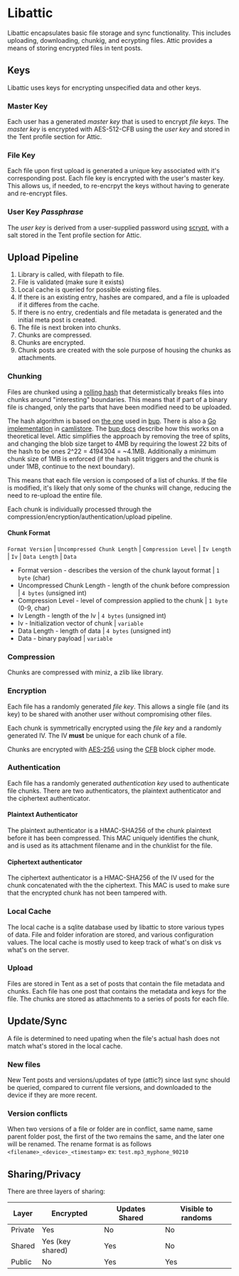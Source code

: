 # Libattic
Libattic encapsulates basic file storage and sync functionality. This includes uploading, downloading, chunkig, and ecrypting files. Attic
provides a means of storing encrypted files in tent posts.

## Keys
Libattic uses keys for encrypting unspecified data and other keys.

### Master Key

Each user has a generated *master key* that is used to encrypt *file
keys*. The *master key* is encrypted with AES-512-CFB using the *user key* and
stored in the Tent profile section for Attic.

### File Key
Each file upon first upload is generated a unique key associated with it's corresponding post. Each file key is encrypted
with the user's master key. This allows us, if needed, to re-encrpyt the keys without having to generate and re-encrypt
files.
 
### User Key *Passphrase*

The *user key* is derived from a user-supplied password using
[scrypt](http://www.tarsnap.com/scrypt.html), with a salt stored in the Tent
profile section for Attic.

## Upload Pipeline

1. Library is called, with filepath to file.
2. File is validated (make sure it exists)
3. Local cache is queried for possible existing files.
4. If there is an existing entry, hashes are compared, and a file is uploaded if it differes from the cache.
5. If there is no entry, credentials and file metadata is generated and the initial meta post is created.
5. The file is next broken into chunks.
6. Chunks are compressed.
4. Chunks are encrypted.
5. Chunk posts are created with the sole purpose of housing the chunks as attachments.

### Chunking

Files are chunked using a [rolling
hash](https://en.wikipedia.org/wiki/Rolling_hash) that determistically breaks
files into chunks around "interesting" boundaries. This means that if part of
a binary file is changed, only the parts that have been modified need to be
uploaded.

The hash algorithm is based on [the
one](https://github.com/apenwarr/bup/blob/master/lib/bup/bupsplit.c) used in
[bup](https://github.com/apenwarr/bup). There is also a [Go
implementation](http://camlistore.org/code/?p=camlistore.git;a=blob_plain;f=pkg/rollsum/rollsum.go;h=4a66d70551bbcd3fd307c50eb447f6a0a203f0dc;hb=HEAD)
in [camlistore](http://camlistore.org/). The [bup
docs](https://github.com/apenwarr/bup/blob/master/DESIGN#L92) describe how this
works on a theoretical level. Attic simplifies the approach by removing the tree
of splits, and changing the blob size target to 4MB by requiring the lowest 22
bits of the hash to be ones 2^22 = 4194304 = ~4.1MB. Additionally a minimum
chunk size of 1MB is enforced (if the hash split triggers and the chunk is under
1MB, continue to the next boundary).

This means that each file version is composed of a list of chunks. If the
file is modified, it's likely that only some of the chunks will change, reducing
the need to re-upload the entire file.

Each chunk is individually processed through the
compression/encryption/authentication/upload pipeline.

#### Chunk Format

`Format Version` | `Uncompressed Chunk Length` | `Compression Level` | `Iv Length` | `Iv` | `Data Length` | `Data` 

* Format version - describes the version of the chunk layout format | `1 byte` (char)
* Uncompressed Chunk Length - length of the chunk before compression | `4 bytes` (unsigned int)
* Compression Level - level of compression applied to the chunk | `1 byte` (0-9, char)
* Iv Length - length of the Iv | `4 bytes` (unsigned int)
* Iv - Initialization vector of chunk | `variable`
* Data Length - length of data | `4 bytes` (unsigned int)
* Data - binary payload | `variable`

### Compression

Chunks are compressed with miniz, a zlib like library.

### Encryption

Each file has a randomly generated *file key*. This allows a single file (and
its key) to be shared with another user without compromising other files.

Each chunk is symmetrically encrypted using the *file key* and a randomly
generated IV. The IV **must** be unique for each chunk of a file.

Chunks are encrypted with
[AES-256](http://en.wikipedia.org/wiki/Advanced_Encryption_Standard) using the
[CFB](http://en.wikipedia.org/wiki/Block_cipher_modes_of_operation#Cipher_feedback_.28CFB.29) block cipher mode.

### Authentication

Each file has a randomly generated *authentication key* used to authenticate file
chunks. There are two authenticators, the plaintext authenticator and the
ciphertext authenticator.

#### Plaintext Authenticator

The plaintext authenticator is a HMAC-SHA256 of the chunk plaintext before it
has been compressed. This MAC uniquely identifies the chunk, and is used as its
attachment filename and in the chunklist for the file.

#### Ciphertext authenticator

The ciphertext authenticator is a HMAC-SHA256 of the IV used for the chunk
concatenated with the the ciphertext. This MAC is used to make sure that the
encrypted chunk has not been tampered with.

### Local Cache
The local cache is a sqlite database used by libattic to store various types of data. File and folder 
inforation are stored, and various configuration values. The local cache is mostly used to keep track of what's on
disk vs what's on the server.

### Upload

Files are stored in Tent as a set of posts that contain the file metadata and
chunks. Each file has one post that contains the metadata and keys for the file.
The chunks are stored as attachments to a series of posts for each file.

## Update/Sync
A file is determined to need upating when the file's actual hash does not match what's stored in the local cache.

### New files

New Tent posts and versions/updates of type (attic?) since last sync should be
queried, compared to current file versions, and downloaded to the device if they
are more recent.

### Version conflicts
When two versions of a file or folder are in conflict, same name, same parent folder post,
the first of the two remains the same, and the later one will be renamed. 
The rename format is as follows
`<filename>_<device>_<timestamp>` ex: `test.mp3_myphone_90210` 

## Sharing/Privacy

There are three layers of sharing:

Layer | Encrypted | Updates Shared | Visible to randoms
------------ | ------------- | ------------ | ------------
Private | Yes | No | No
Shared | Yes (key shared) | Yes | No
Public | No | Yes | Yes
